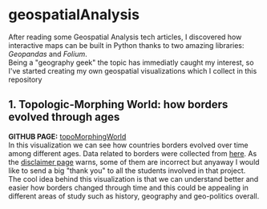 # geospatialAnalysis
After reading some Geospatial Analysis tech articles, I discovered how interactive maps can be built in Python thanks to two amazing libraries: *Geopandas* and *Folium*.<br>
Being a "geography geek" the topic has immediatly caught my interest, so I've started creating my own geospatial visualizations which I collect in this repository<br>

## 1. Topologic-Morphing World: how borders evolved through ages
**GITHUB PAGE:** [topoMorphingWorld](https://hize00.github.io/geospatialAnalysis/topoMorphingWorld.html)<br>
In this visualization we can see how countries borders evolved over time among different ages. Data related to borders were collected from [here](http://web.archive.org/web/20080328104539/http://library.thinkquest.org:80/C006628/download.html). As the [disclaimer page](http://web.archive.org/web/20080328161758/http://library.thinkquest.org:80/C006628/disclaimer.html) warns, some of them are incorrect but anyaway I would like to send a big "thank you" to all the students involved in that project.<br>
The cool idea behind this visualization is that we can understand better and easier how borders changed through time and this could be appealing in different areas of study such as history, geography and geo-politics overall.

